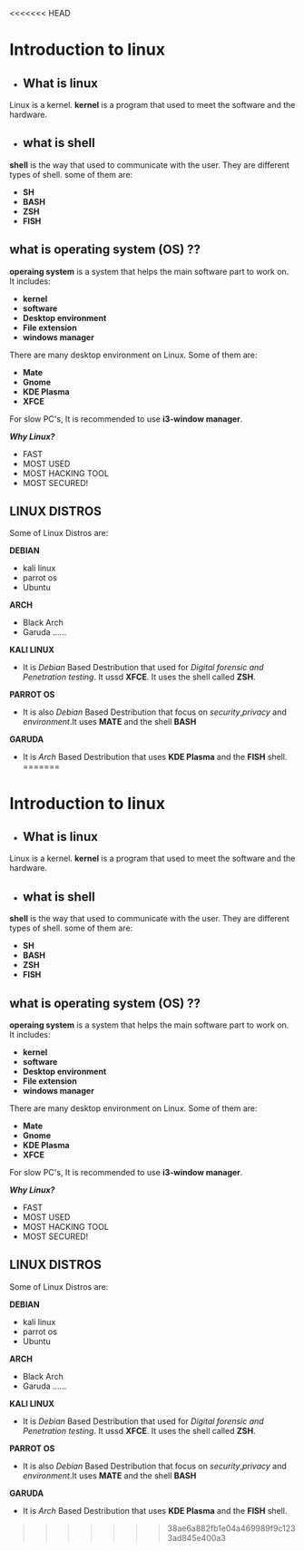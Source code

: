 <<<<<<< HEAD
# Introduction to linux

- ## What is linux

Linux is a kernel. **kernel** is a program that used to meet the software and the hardware.
- ## what is shell
**shell** is the way that used to communicate with the user. They are different types of shell. some of them are:
 - **SH**
 - **BASH**
 - **ZSH**
 - **FISH**

## what is operating system (OS) ??

 **operaing system** is a system that helps the main software part to work on. 
 It includes:
   - **kernel**
   - **software**
   - **Desktop environment**
   - **File extension**
   - **windows manager**

There are many desktop environment on Linux. 
Some of them are: 
 - **Mate** 
 - **Gnome**
 - **KDE Plasma**
 - **XFCE**

For slow PC's, It is recommended to use **i3-window manager**.

   ***Why Linux?***
 - FAST
 - MOST USED
 - MOST HACKING TOOL
 - MOST SECURED!

  ## LINUX DISTROS

 Some of Linux Distros are:
  
**DEBIAN**       
   - kali linux
   - parrot os
   - Ubuntu

**ARCH**
  - Black Arch
  - Garuda ......

**KALI LINUX**
- It is *Debian* Based Destribution that used for *Digital forensic and Penetration testing*. It ussd **XFCE**. It uses the shell called **ZSH**.

**PARROT OS**
- It is also *Debian* Based Destribution that focus on *security*,*privacy* and *environment*.It uses **MATE** and the shell **BASH**

**GARUDA**
- It is *Arch* Based Destribution that uses **KDE Plasma** and the **FISH** shell.
=======
# Introduction to linux

- ## What is linux

Linux is a kernel. **kernel** is a program that used to meet the software and the hardware.
- ## what is shell
**shell** is the way that used to communicate with the user. They are different types of shell. some of them are:
 - **SH**
 - **BASH**
 - **ZSH**
 - **FISH**

## what is operating system (OS) ??

 **operaing system** is a system that helps the main software part to work on. 
 It includes:
   - **kernel**
   - **software**
   - **Desktop environment**
   - **File extension**
   - **windows manager**

There are many desktop environment on Linux. 
Some of them are: 
 - **Mate** 
 - **Gnome**
 - **KDE Plasma**
 - **XFCE**

For slow PC's, It is recommended to use **i3-window manager**.

   ***Why Linux?***
 - FAST
 - MOST USED
 - MOST HACKING TOOL
 - MOST SECURED!

  ## LINUX DISTROS

 Some of Linux Distros are:
  
**DEBIAN**       
   - kali linux
   - parrot os
   - Ubuntu

**ARCH**
  - Black Arch
  - Garuda ......

**KALI LINUX**
- It is *Debian* Based Destribution that used for *Digital forensic and Penetration testing*. It ussd **XFCE**. It uses the shell called **ZSH**.

**PARROT OS**
- It is also *Debian* Based Destribution that focus on *security*,*privacy* and *environment*.It uses **MATE** and the shell **BASH**

**GARUDA**
- It is *Arch* Based Destribution that uses **KDE Plasma** and the **FISH** shell.
>>>>>>> 38ae6a882fb1e04a469989f9c1233ad845e400a3
